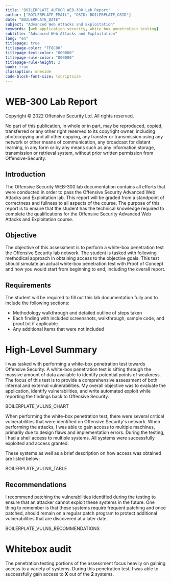 ```yaml
---
title: "BOILERPLATE_AUTHOR WEB-300 Lab Report"
author: ["BOILERPLATE_EMAIL", "OSID: BOILERPLATE_OSID"]
date: "BOILERPLATE_DATE"
subject: "Advanced Web Attacks and Exploitation"
keywords: [web application security, white box penetration testing]
subtitle: "Advanced Web Attacks and Exploitation"
lang: "en"
titlepage: true
titlepage-color: "FF8C00"
titlepage-text-color: "000000"
titlepage-rule-color: "000000"
titlepage-rule-height: 2
book: true
classoption: oneside
code-block-font-size: \scriptsize
---
```

# WEB-300 Lab Report

Copyright © 2022 Offensive Security Ltd. All rights reserved.

No part of this publication, in whole or in part, may be reproduced, copied, transferred or any other right reserved to its copyright owner, including photocopying and all other copying, any transfer or transmission using any network or other means of communication, any broadcast for distant learning, in any form or by any means such as any information storage, transmission or retrieval system, without prior written permission from Offensive-Security.

## Introduction

The Offensive Security WEB-300 lab documentation contains all efforts that were conducted in
order to pass the Offensive Security Advanced Web Attacks and Exploitation lab. This report will be graded from a standpoint of correctness and fullness to all aspects of the course. The purpose of this report is to ensure that the student has the technical knowledge required to complete the qualifications for the Offensive Security Advanced Web Attacks and Exploitation course.

## Objective

The objective of this assessment is to perform a white-box penetration test the Offensive Security lab network.  The student is tasked with following methodical approach in obtaining access to the objective goals.  This test should simulate an actual white-box penetration test with Proof of Concept and how you would start from beginning to end, including the overall report.

## Requirements

The student will be required to fill out this lab documentation fully and to include the
following sections:

- Methodology walkthrough and detailed outline of steps taken
- Each finding with included screenshots, walkthrough, sample code, and proof.txt if
applicable.
- Any additional items that were not included

# High-Level Summary

I was tasked with performing a white-box penetration test towards Offensive Security.
A white-box penetration test is sifting through the massive amount of data available to identify potential points of weakness.  The focus of this test is to provide a comprehensive assessment of both internal and external vulnerabilities.  My overall objective was to evaluate the application, identify vulnerabilities, and write automated exploit while reporting the findings back to Offensive Security.

BOILERPLATE_VULNS_CHART

When performing the white-box penetration test, there were several critical vulnerabilities that were identified on Offensive Security's network.  When performing the attacks, I was able to gain access to multiple machines, primarily due to design flaws and implementation errors.  During the testing, I had a shell access to multiple systems.  All systems were successfully exploited and access granted.

These systems as well as a brief description on how access was obtained are listed below:

BOILERPLATE_VULNS_TABLE

## Recommendations

I recommend patching the vulnerabilities identified during the testing to ensure that an attacker cannot exploit these systems in the future.  One thing to remember is that these systems require frequent patching and once patched, should remain on a regular patch program to protect additional vulnerabilities that are discovered at a later date.

BOILERPLATE_VULNS_RECOMMENDATIONS

# Whitebox audit

The penetration testing portions of the assessment focus heavily on gaining access to a variety of systems.  During this penetration test, I was able to successfully gain access to **X** out of the **2** systems.
